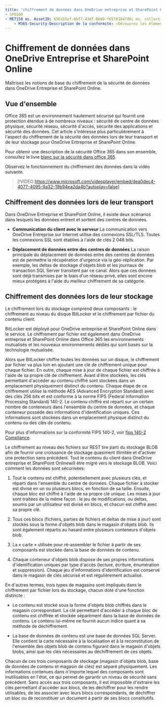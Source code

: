 ```yaml
---
title: "chiffrement de données dans OneDrive entreprise et SharePoint Online" ms. Author: krowley Author: kccross Manager: laurawi ms. Date: 7/2/2018 ms. audience: professionnel ms. topic: Overview ms. service: O365-seccomp localization_priority: normal Search. appverid: 
- SPO160
- MET150 ms. AssetID: 6501b5ef-6bf7-43df-B60D-f65781847d6c ms. collection:
    - M365-Security-Description de la conformité: «Découvrez les éléments de base du chiffrement pour la sécurité des données dans OneDrive entreprise et SharePoint Online.»
---
```


# <a name="data-encryption-in-onedrive-for-business-and-sharepoint-online"></a>Chiffrement de données dans OneDrive Entreprise et SharePoint Online

Maîtrisez les notions de base du chiffrement de la sécurité de données dans OneDrive Entreprise et SharePoint Online.
  
## <a name="overview"></a>Vue d'ensemble

Office 365 est un environnement hautement sécurisé qui fournit une protection étendue à de nombreux niveaux : sécurité de centre de données physique, sécurité réseau, sécurité d'accès, sécurité des applications et sécurité des données. Cet article s'intéresse plus particulièrement à l'aspect du chiffrement de la sécurité des données lors de leur transport et de leur stockage pour OneDrive Entreprise et SharePoint Online.
  
Pour obtenir une description de la sécurité Office 365 dans son ensemble, consultez le livre [blanc sur la sécurité dans office 365](https://go.microsoft.com/fwlink/p/?LinkId=270895).
  
Observez le fonctionnement du chiffrement des données dans la vidéo suivante.
  
> [!VIDEO https://www.microsoft.com/videoplayer/embed/dea0dec4-4077-4095-9a32-19b94ea2da4b?autoplay=false]
  
## <a name="encryption-of-data-in-transit"></a>Chiffrement des données lors de leur transport

Dans OneDrive Entreprise et SharePoint Online, il existe deux scénarios dans lesquels les données entrent et sortent des centres de données.
  
- **Communication du client avec le serveur** La communication vers OneDrive Entreprise sur Internet utilise des connexions SSL/TLS. Toutes les connexions SSL sont établies à l'aide de clés 2 048 bits. 
    
- **Déplacement de données entre des centres de données** La raison principale du déplacement de données entre des centres de données est de permettre la récupération d'urgence via la géo-réplication. Par exemple, les deltas de stockage d'objets blob et les journaux de transaction SQL Server transitent par ce canal. Alors que ces données sont déjà transmises par le biais d'un réseau privé, elles sont encore mieux protégées à l'aide du meilleur chiffrement de sa catégorie. 
    
## <a name="encryption-of-data-at-rest"></a>Chiffrement des données lors de leur stockage

Le chiffrement lors du stockage comprend deux composants : le chiffrement au niveau du disque BitLocker et le chiffrement par fichier du contenu client.
  
BitLocker est déployé pour OneDrive entreprise et SharePoint Online dans le service. Le chiffrement par fichier est également dans OneDrive entreprise et SharePoint Online dans Office 365 les environnements mutualisés et les nouveaux environnements dédiés qui sont basés sur la technologie mutualisée.
  
Alors que BitLocker chiffre toutes les données sur un disque, le chiffrement par fichier va plus loin en ajoutant une clé de chiffrement unique pour chaque fichier. En outre, chaque mise à jour de chaque fichier est chiffrée à l'aide de sa propre clé de chiffrement. Avant d'être stockées, les clés permettant d'accéder au contenu chiffré sont stockées dans un emplacement physiquement distinct du contenu. Chaque étape de ce chiffrement utilise la méthode AES (Advanced Encryption Standard) avec des clés 256 bits et est conforme à la norme FIPS (Federal Information Processing Standard) 140-2. Le contenu chiffré est réparti sur un certain nombre de conteneurs dans l'ensemble du centre de données, et chaque conteneur possède des informations d'identification uniques. Ces informations sont stockées dans un emplacement physique distinct du contenu ou des clés de contenu.
  
Pour plus d'informations sur la conformité FIPS 140-2, voir [fips 140-2 Compliance](https://go.microsoft.com/fwlink/?LinkId=517625).
  
Le chiffrement au niveau des fichiers sur REST tire parti du stockage BLOB afin de fournir une croissance de stockage quasiment illimitée et d'activer une protection sans précédent. Tout le contenu du client dans OneDrive entreprise et SharePoint Onlinewill être migré vers le stockage BLOB. Voici comment les données sont sécurisées:
  
1. Tout le contenu est chiffré, potentiellement avec plusieurs clés, et réparti dans l'ensemble du centre de données. Chaque fichier à stocker est divisé en un ou plusieurs blocs, en fonction de sa taille. Ensuite, chaque bloc est chiffré à l'aide de sa propre clé unique. Les mises à jour sont traitées de la même façon : le jeu de modifications, ou deltas, soumis par un utilisateur est divisé en blocs, et chacun est chiffré avec sa propre clé.
    
2. Tous ces blocs (fichiers, parties de fichiers et deltas de mise à jour) sont stockés sous la forme d'objets blob dans le magasin d'objets blob. Ils sont également répartis au hasard entre plusieurs conteneurs d'objets blob.
    
3. La « carte » utilisée pour ré-assembler le fichier à partir de ses composants est stockée dans la base de données de contenu.
    
4. Chaque conteneur d'objets blob dispose de ses propres informations d'identification uniques par type d'accès (lecture, écriture, énumération et suppression). Chaque jeu d'informations d'identification est conservé dans le magasin de clés sécurisé et est régulièrement actualisé.
    
En d'autres termes, trois types de magasins sont impliqués dans le chiffrement par fichier lors du stockage, chacun doté d'une fonction distincte :
  
- Le contenu est stocké sous la forme d'objets blob chiffrés dans le magasin correspondant. La clé permettant d'accéder à chaque bloc de contenu est chiffrée et stockée séparément dans la base de données de contenu. Le contenu lui-même ne fournit aucun indice quant à sa méthode de déchiffrement.
    
- La base de données de contenu est une base de données SQL Server. Elle contient la carte nécessaire à la localisation et à la reconstitution de l'ensemble des objets blob de contenu figurant dans le magasin d'objets blobs, ainsi que les clés nécessaires au déchiffrement de ces objets.
    
Chacun de ces trois composants de stockage (magasin d'objets blob, base de données de contenu et magasin de clés) est séparé physiquement. Les informations contenues dans n'importe lequel des composants sont inutilisables en l'état, ce qui permet de garantir un niveau de sécurité sans précédent. Sans accès aux trois composants, il est impossible d'extraire les clés permettant d'accéder aux blocs, de les déchiffrer pour les rendre utilisables, de les associer avec leurs blocs correspondants, de déchiffrer un bloc ou de reconstituer un document à partir de ses blocs constitutifs.
  

